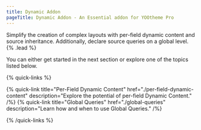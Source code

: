 ```yaml
---
title: Dynamic Addon
pageTitle: Dynamic Addon - An Essential addon for YOOtheme Pro
---
```


Simplify the creation of complex layouts with per-field dynamic content and source inheritance. Additionally, declare source queries on a global level. {% .lead %}

You can either get started in the next section or explore one of the topics listed below.

{% quick-links %}

{% quick-link title="Per-Field Dynamic Content" href="./per-field-dynamic-content" description="Explore the potential of per-field Dynamic Content." /%}
{% quick-link title="Global Queries" href="./global-queries" description="Learn how and when to use Global Queries." /%}

{% /quick-links %}
